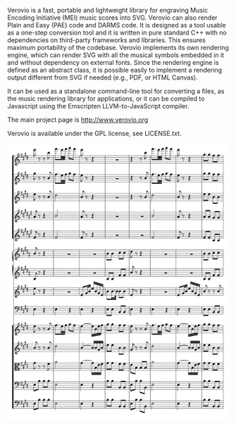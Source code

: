 Verovio is a fast, portable and lightweight library for engraving Music Encoding Initiative (MEI) music scores into SVG. Verovio can also render Plain and Easy (PAE) code and DARMS code. It is designed as a tool usable as a one-step conversion tool and it is written in pure standard C++ with no dependencies on third-party frameworks and libraries. This ensures maximum portability of the codebase. Verovio implements its own rendering engine, which can render SVG with all the musical symbols embedded in it and without dependency on external fonts. Since the rendering engine is defined as an abstract class, it is possible easily to implement a rendering output different from SVG if needed (e.g., PDF, or HTML Canvas).

It can be used as a standalone command-line tool for converting a files, as the music rendering library for applications, or it can be compiled to Javascript using the Emscripten LLVM-to-JavaScript compiler.

The main project page is http://www.verovio.org

Verovio is available under the GPL license, see LICENSE.txt.

![Example page](/images/page.png)
